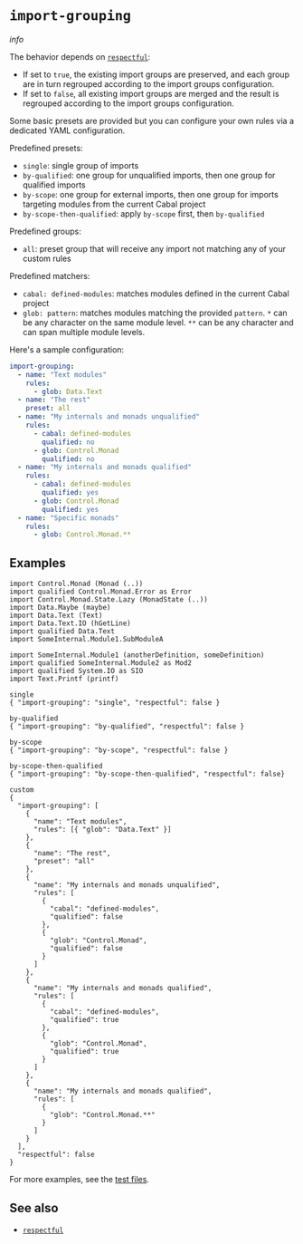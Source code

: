 # `import-grouping`

$info$

The behavior depends on [`respectful`](/config/respectful):

- If set to `true`, the existing import groups are preserved, and each group are in turn regrouped according to the import groups configuration.
- If set to `false`, all existing import groups are merged and the result is regrouped according to the import groups configuration.

Some basic presets are provided but you can configure your own rules via a dedicated YAML configuration.

Predefined presets:

- `single`: single group of imports
- `by-qualified`: one group for unqualified imports, then one group for qualified imports
- `by-scope`: one group for external imports, then one group for imports targeting modules from the current Cabal project
- `by-scope-then-qualified`: apply `by-scope` first, then `by-qualified`

Predefined groups:

- `all`: preset group that will receive any import not matching any of your custom rules

Predefined matchers:

- `cabal: defined-modules`: matches modules defined in the current Cabal project
- `glob: pattern`: matches modules matching the provided `pattern`. `*` can be any character on the same module level. `**` can be any character and can span multiple module levels.

Here's a sample configuration:

```yaml
import-grouping:
  - name: "Text modules"
    rules:
      - glob: Data.Text
  - name: "The rest"
    preset: all
  - name: "My internals and monads unqualified"
    rules:
      - cabal: defined-modules
        qualified: no
      - glob: Control.Monad
        qualified: no
  - name: "My internals and monads qualified"
    rules:
      - cabal: defined-modules
        qualified: yes
      - glob: Control.Monad
        qualified: yes
  - name: "Specific monads"
    rules:
      - glob: Control.Monad.**
```

## Examples

```fourmolu-example-input
import Control.Monad (Monad (..))
import qualified Control.Monad.Error as Error
import Control.Monad.State.Lazy (MonadState (..))
import Data.Maybe (maybe)
import Data.Text (Text)
import Data.Text.IO (hGetLine)
import qualified Data.Text
import SomeInternal.Module1.SubModuleA

import SomeInternal.Module1 (anotherDefinition, someDefinition)
import qualified SomeInternal.Module2 as Mod2
import qualified System.IO as SIO
import Text.Printf (printf)
```

```fourmolu-example-tab
single
{ "import-grouping": "single", "respectful": false }
```

```fourmolu-example-tab
by-qualified
{ "import-grouping": "by-qualified", "respectful": false }
```

```fourmolu-example-tab
by-scope
{ "import-grouping": "by-scope", "respectful": false }
```

```fourmolu-example-tab
by-scope-then-qualified
{ "import-grouping": "by-scope-then-qualified", "respectful": false}
```

```fourmolu-example-tab
custom
{
  "import-grouping": [
    {
      "name": "Text modules",
      "rules": [{ "glob": "Data.Text" }]
    },
    {
      "name": "The rest",
      "preset": "all"
    },
    {
      "name": "My internals and monads unqualified",
      "rules": [
        {
          "cabal": "defined-modules",
          "qualified": false
        },
        {
          "glob": "Control.Monad",
          "qualified": false
        }
      ]
    },
    {
      "name": "My internals and monads qualified",
      "rules": [
        {
          "cabal": "defined-modules",
          "qualified": true
        },
        {
          "glob": "Control.Monad",
          "qualified": true
        }
      ]
    },
    {
      "name": "My internals and monads qualified",
      "rules": [
        {
          "glob": "Control.Monad.**"
        }
      ]
    }
  ],
  "respectful": false
}
```

For more examples, see the [test files](https://github.com/fourmolu/fourmolu/tree/main/data/fourmolu/import-grouping).

## See also

- [`respectful`](/config/respectful)
